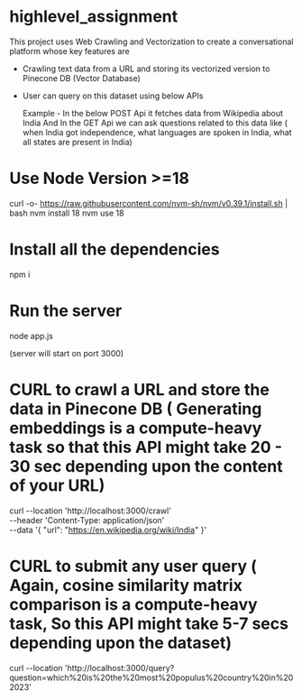 # highlevel_assignment

This project uses Web Crawling and Vectorization to create a conversational platform whose key features are

  - Crawling text data from a URL and storing its vectorized version to Pinecone DB (Vector Database)
  - User can query on this dataset using below APIs

     Example -
     In the below POST Api it fetches data from Wikipedia about India
     And In the GET Api we can ask questions related to this data like ( when India got independence, what languages are spoken in India, what all states are present in India)

# Use Node Version >=18

   curl -o- https://raw.githubusercontent.com/nvm-sh/nvm/v0.39.1/install.sh | bash
   nvm install 18 
   nvm use 18

# Install all the dependencies

  npm i

# Run the server

  node app.js

(server will start on port 3000)

# CURL to crawl a URL and store the data in Pinecone DB  ( Generating embeddings is a compute-heavy task so that this API might take 20 - 30 sec depending upon the content of your URL)

curl --location 'http://localhost:3000/crawl' \
--header 'Content-Type: application/json' \
--data '{
    "url": "https://en.wikipedia.org/wiki/India"
}'

# CURL to submit any user query ( Again, cosine similarity matrix comparison is a compute-heavy task, So this API might take 5-7 secs depending upon the dataset)

curl --location 'http://localhost:3000/query?question=which%20is%20the%20most%20populus%20country%20in%202023'



   
